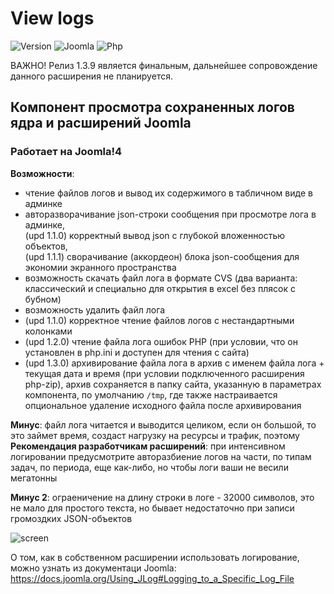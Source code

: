 # View logs

![Version](https://img.shields.io/badge/VERSION-1.3.9-0366d6.svg?style=for-the-badge)
![Joomla](https://img.shields.io/badge/joomla-3.2+-1A3867.svg?style=for-the-badge)
![Php](https://img.shields.io/badge/php-5.6+-8892BF.svg?style=for-the-badge)

ВАЖНО! Релиз 1.3.9 является финальным, дальнейшее сопровождение данного расширения не планируется.

## Компонент просмотра сохраненных логов ядра и расширений Joomla

### Работает на Joomla!4

**Возможности**:

- чтение файлов логов и вывод их содержимого в табличном виде в админке
- авторазворачивание json-строки сообщения при просмотре лога в админке,<br>
(upd 1.1.0) корректный вывод json с глубокой вложенностью объектов,<br>
(upd 1.1.1) сворачивание (аккордеон) блока json-сообщения для экономии экранного пространства
- возможность скачать файл лога в формате CVS (два варианта: классический и специально для открытия в excel без плясок с бубном)
- возможность удалить файл лога
- (upd 1.1.0) корректное чтение файлов логов с нестандартными колонками
- (upd 1.2.0) чтение файла лога ошибок PHP (при условии, что он установлен в php.ini и доступен для чтения с сайта)
- (upd 1.3.0) архивирование файла лога в архив с именем файла лога + текущая дата и время (при условии подключенного расширения php-zip), архив сохраняется в папку сайта, указанную в параметрах компонента, по умолчанию `/tmp`, где также настраивается опциональное удаление исходного файла после архивирования

**Минус**: файл лога читается и выводится целиком, если он большой, то это займет время, создаст нагрузку на ресурсы и трафик, поэтому<br>
**Рекомендация разработчикам расширений**: при интенсивном логировании предусмотрите авторазбиение логов на части, по типам задач, по периода, еще как-либо, но чтобы логи ваши не весили мегатонны

**Минус 2**: ограеничение на длину строки в логе - 32000 символов, это не мало для простого текста, но бывает недостаточно при записи громоздких JSON-объектов

![screen](https://image.prntscr.com/image/pbf3-h1UT8G8QvcGtZ3Hbw.png)

О том, как в собственном расширении использовать логирование, можно узнать из документаци Joomla: https://docs.joomla.org/Using_JLog#Logging_to_a_Specific_Log_File
